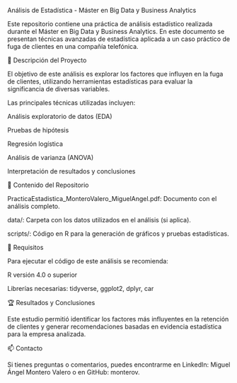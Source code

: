 Análisis de Estadística - Máster en Big Data y Business Analytics

Este repositorio contiene una práctica de análisis estadístico realizada durante el Máster en Big Data y Business Analytics. En este documento se presentan técnicas avanzadas de estadística aplicada a un caso práctico de fuga de clientes en una compañía telefónica.

📄 Descripción del Proyecto

El objetivo de este análisis es explorar los factores que influyen en la fuga de clientes, utilizando herramientas estadísticas para evaluar la significancia de diversas variables.

Las principales técnicas utilizadas incluyen:

Análisis exploratorio de datos (EDA)

Pruebas de hipótesis

Regresión logística

Análisis de varianza (ANOVA)

Interpretación de resultados y conclusiones

📂 Contenido del Repositorio

PracticaEstadistica_MonteroValero_MiguelAngel.pdf: Documento con el análisis completo.

data/: Carpeta con los datos utilizados en el análisis (si aplica).

scripts/: Código en R para la generación de gráficos y pruebas estadísticas.

📌 Requisitos

Para ejecutar el código de este análisis se recomienda:

R versión 4.0 o superior

Librerías necesarias: tidyverse, ggplot2, dplyr, car

🏆 Resultados y Conclusiones

Este estudio permitió identificar los factores más influyentes en la retención de clientes y generar recomendaciones basadas en evidencia estadística para la empresa analizada.

📫 Contacto

Si tienes preguntas o comentarios, puedes encontrarme en LinkedIn: Miguel Ángel Montero Valero o en GitHub: monterov.
